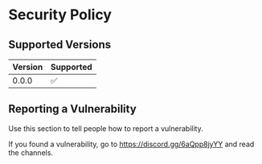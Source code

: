 # Security Policy

## Supported Versions

| Version | Supported          |
| ------- | ------------------ |
| 0.0.0   | :white_check_mark: |

## Reporting a Vulnerability

Use this section to tell people how to report a vulnerability.

If you found a vulnerability, go to https://discord.gg/6aQpp8jyYY and read the channels.
